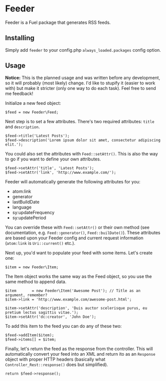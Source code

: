 # Feeder

Feeder is a Fuel package that generates RSS feeds.

## Installing

Simply add `feeder` to your config.php `always_loaded.packages` config option.

## Usage
**Notice:** This is the planned usage and was written before any development, so it will probably (most likely) change. I'd like to stupify it (easier to work with) but make it stricter (only one way to do each task). Feel free to send me feedback!

Initialize a new feed object:

	$feed = new Feeder\Feed;

Next step is to set a few attributes. There's two required attributes: `title` and `description`.

	$feed->title('Latest Posts');
	$feed->description('Lorem ipsum dolor sit amet, consectetur adipiscing elit.');

You could also set the attributes with `Feed::setAttr()`. This is also the way to go if you want to define your own attributes.

	$feed->setAttr('title', 'Latest Posts');
	$feed->setAttr('link', 'http://www.example.com/');

Feeder will automatically generate the following attributes for you:

* atom:link
* generator
* lastBuildDate
* language
* sy:updateFrequency
* sy:updatePeriod

You can override these with `Feed::setAttr()` or their own method (see documentation, e.g. `Feed::generator()`, `Feed::builDate()`). These attributes are based upon your Feeder config and current request information (`atom:link` is `Uri::current()` etc.).

Next up, you'd want to populate your feed with some items. Let's create one:

	$item = new Feeder\Item;

The Item object works the same way as the Feed object, so you use the same method to append data.

	$item       = new Feeder\Item('Awesome Post'); // Title as an argument, remember?
	$item->link = 'http://www.example.com/awesome-post.html';

	$item->setAttr('description', 'Duis auctor scelerisque purus, eu pretium lectus sagittis vitae.');
	$item->setAttr('dc:creator', 'John Doe');

To add this item to the feed you can do any of these two:

	$feed->addItem($item);
	$feed->items[] = $item;

Finally, let's return the feed as the response from the controller. This will automatically convert your feed into an XML and return ito as an `Response` object with proper HTTP headers (basically what `Controller_Rest::response()` does but simplified).

	return $feed->response();